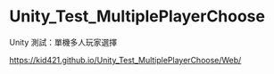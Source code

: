 ﻿# Unity_Test_MultiplePlayerChoose
 Unity 測試：單機多人玩家選擇

https://kid421.github.io/Unity_Test_MultiplePlayerChoose/Web/
